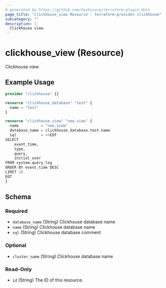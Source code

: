 ```yaml
---
# generated by https://github.com/hashicorp/terraform-plugin-docs
page_title: "clickhouse_view Resource - terraform-provider-clickhouse"
subcategory: ""
description: |-
  Clickhouse view
---
```


# clickhouse_view (Resource)

Clickhouse view

## Example Usage

```terraform
provider "clickhouse" {}

resource "clickhouse_database" "test" {
  name = "test"
}

resource "clickhouse_view" "new_view" {
  name          = "new_view"
  database_name = clickhouse_database.test.name
  sql           = <<EOT
SELECT
    event_time,
    type,
    query,
    initial_user
FROM system.query_log
ORDER BY event_time DESC
LIMIT 10
EOT
}
```

<!-- schema generated by tfplugindocs -->
## Schema

### Required

- `database_name` (String) Clickhouse database name
- `name` (String) Clickhouse database name
- `sql` (String) Clickhouse database comment

### Optional

- `cluster_name` (String) Clickhouse database name

### Read-Only

- `id` (String) The ID of this resource.

